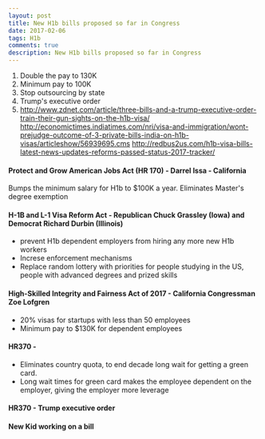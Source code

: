 ```yaml
---
layout: post
title: New H1b bills proposed so far in Congress
date: 2017-02-06
tags: H1b 
comments: true
description: New H1b bills proposed so far in Congress
---
```

1) Double the pay to 130K
2) Minimum pay to 100K
3) Stop outsourcing by state
4) Trump's executive order
5) http://www.zdnet.com/article/three-bills-and-a-trump-executive-order-train-their-gun-sights-on-the-h1b-visa/
http://economictimes.indiatimes.com/nri/visa-and-immigration/wont-prejudge-outcome-of-3-private-bills-india-on-h1b-visas/articleshow/56939695.cms
http://redbus2us.com/h1b-visa-bills-latest-news-updates-reforms-passed-status-2017-tracker/

#### Protect and Grow American Jobs Act (HR 170) - Darrel Issa - California
Bumps the minimum salary for H1b to $100K a year. Eliminates Master's degree exemption

#### H-1B and L-1 Visa Reform Act - Republican Chuck Grassley (Iowa) and Democrat Richard Durbin (Illinois)
- prevent H1b dependent employers from hiring any more new H1b workers
- Increse enforcement mechanisms
- Replace random lottery with priorities for people studying in the US, people with advanced degrees and prized skills

#### High-Skilled Integrity and Fairness Act of 2017 - California Congressman Zoe Lofgren
- 20% visas for startups with less than 50 employees
- Minimum pay to $130K for dependent employees

#### HR370 - 
- Eliminates country quota, to end decade long wait for getting a green card.
- Long wait times for green card makes the employee dependent on the employer, giving the employer more leverage

#### HR370 - Trump executive order

#### New Kid working on a bill




